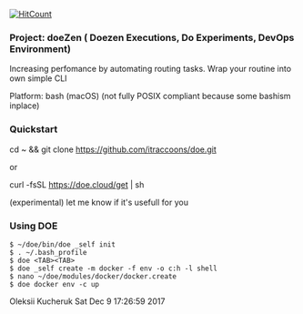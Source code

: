 [![HitCount](http://hits.dwyl.io/itraccoons/doe.svg)](http://hits.dwyl.io/itraccoons/doe)

### Project: doeZen ( Doezen Executions, Do Experiments, DevOps Environment)

Increasing perfomance by automating routing tasks.
Wrap your routine into own simple CLI

Platform: bash (macOS)
(not fully POSIX compliant because some bashism inplace)

### Quickstart

cd ~ && git clone https://github.com/itraccoons/doe.git

or

curl -fsSL https://doe.cloud/get | sh

(experimental) let me know if it's usefull for you


### Using DOE
    $ ~/doe/bin/doe _self init
    $ . ~/.bash_profile
    $ doe <TAB><TAB>
    $ doe _self create -m docker -f env -o c:h -l shell
    $ nano ~/doe/modules/docker/docker.create
    $ doe docker env -c up


Oleksii Kucheruk
Sat Dec  9 17:26:59 2017
